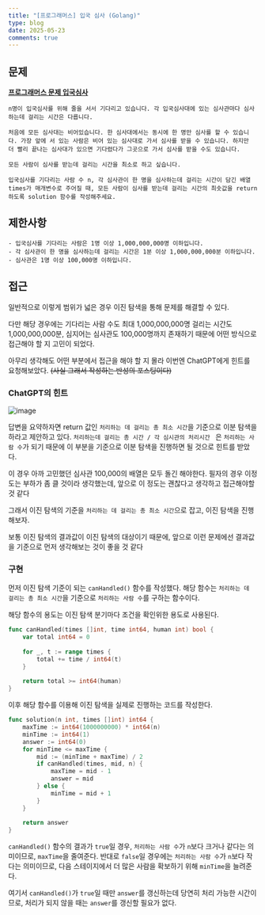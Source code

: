 ```yaml
---
title: "[프로그래머스] 입국 심사 (Golang)"
type: blog
date: 2025-05-23
comments: true
---
```


## 문제
[**프로그래머스 문제 입국심사**](https://school.programmers.co.kr/learn/courses/30/lessons/43238)
```
n명이 입국심사를 위해 줄을 서서 기다리고 있습니다. 각 입국심사대에 있는 심사관마다 심사하는데 걸리는 시간은 다릅니다.

처음에 모든 심사대는 비어있습니다. 한 심사대에서는 동시에 한 명만 심사를 할 수 있습니다. 가장 앞에 서 있는 사람은 비어 있는 심사대로 가서 심사를 받을 수 있습니다. 하지만 더 빨리 끝나는 심사대가 있으면 기다렸다가 그곳으로 가서 심사를 받을 수도 있습니다.

모든 사람이 심사를 받는데 걸리는 시간을 최소로 하고 싶습니다.

입국심사를 기다리는 사람 수 n, 각 심사관이 한 명을 심사하는데 걸리는 시간이 담긴 배열 times가 매개변수로 주어질 때, 모든 사람이 심사를 받는데 걸리는 시간의 최솟값을 return 하도록 solution 함수를 작성해주세요.
```

## 제한사항
```
- 입국심사를 기다리는 사람은 1명 이상 1,000,000,000명 이하입니다.
- 각 심사관이 한 명을 심사하는데 걸리는 시간은 1분 이상 1,000,000,000분 이하입니다.
- 심사관은 1명 이상 100,000명 이하입니다.
```

## 접근
일반적으로 이렇게 범위가 넓은 경우 이진 탐색을 통해 문제를 해결할 수 있다.

다만 해당 경우에는 기다리는 사람 수도 최대 1,000,000,000명 걸리는 시간도 1,000,000,000분, 심지어는 심사관도 100,000명까지 존재하기 때문에 어떤 방식으로 접근해야 할 지 고민이 되었다.

아무리 생각해도 어떤 부분에서 접근을 해야 할 지 몰라 이번엔 ChatGPT에게 힌트를 요청해보았다.
~~(사실 그래서 작성하는 반성의 포스팅이다)~~ 

### ChatGPT의 힌트

![image](/images/algorithm/programmers-43238-1747970726257.png)

답변을 요약하자면 return 값인 `처리하는 데 걸리는 총 최소 시간`을 기준으로 이분 탐색을 하라고 제안하고 있다. `처리하는데 걸리는 총 시간 / 각 심시관의 처리시간 ` 은 
`처리하는 사람 수`가 되기 때문에 이 부분을 기준으로 이분 탐색을 진행하면 될 것으로 힌트를 받았다.

이 경우 아까 고민했던 심사관 100,000의 배열은 모두 돌긴 해야한다. 필자의 경우 이정도는 부하가 좀 클 것이라 생각했는데, 앞으로 이 정도는 괜찮다고 생각하고 접근해야할 것 같다

그래서 이진 탐색의 기준을 `처리하는 데 걸리는 총 최소 시간`으로 잡고, 이진 탐색을 진행해보자.

보통 이진 탐색의 결과값이 이진 탐색의 대상이기 때문에, 앞으로 이런 문제에선 결과값을 기준으로 먼저 생각해보는 것이 좋을 것 같다

### 구현
먼저 이진 탐색 기준이 되는 `canHandled()` 함수를 작성했다. 
해당 함수는 `처리하는 데 걸리는 총 최소 시간`을 기준으로 `처리하는 사람 수`를 구하는 함수이다.

해당 함수의 용도는 이진 탐색 분기마다 조건을 확인위한 용도로 사용된다.
```go
func canHandled(times []int, time int64, human int) bool {
	var total int64 = 0
	
    for _, t := range times {
		total += time / int64(t)
	}
    
	return total >= int64(human)
}
```

이후 해당 함수를 이용해 이진 탐색을 실제로 진행하는 코드를 작성한다.
```go
func solution(n int, times []int) int64 {
    maxTime := int64(1000000000) * int64(n)
    minTime := int64(1)
    answer := int64(0)
    for minTime <= maxTime {
        mid := (minTime + maxTime) / 2
        if canHandled(times, mid, n) {
            maxTime = mid - 1
            answer = mid
        } else {
            minTime = mid + 1
        }
    }
	
    return answer
}
```

`canHandled()` 함수의 결과가 `true`일 경우, `처리하는 사람 수`가 `n`보다 크거나 같다는 의미이므로, `maxTime`을 줄여준다.
반대로 `false`일 경우에는 `처리하는 사람 수`가 `n`보다 작다는 의미이므로, 다음 스테이지에서 더 많은 사람을 확보하기 위해 `minTime`을 늘려준다.

여기서 `canHandled()`가 `true`일 때만 `answer`를 갱신하는데 당연히 처리 가능한 시간이므로, 처리가 되지 않을 때는 `answer`를 갱신할 필요가 없다.
